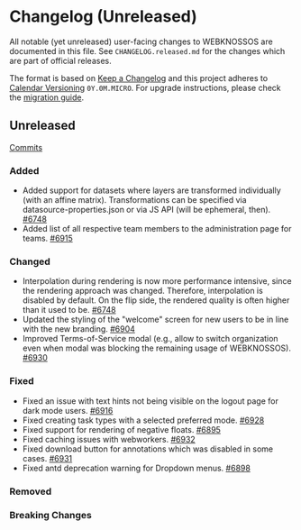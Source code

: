 # Changelog (Unreleased)

All notable (yet unreleased) user-facing changes to WEBKNOSSOS are documented in this file.
See `CHANGELOG.released.md` for the changes which are part of official releases.

The format is based on [Keep a Changelog](http://keepachangelog.com/en/1.0.0/)
and this project adheres to [Calendar Versioning](http://calver.org/) `0Y.0M.MICRO`.
For upgrade instructions, please check the [migration guide](MIGRATIONS.released.md).

## Unreleased
[Commits](https://github.com/scalableminds/webknossos/compare/23.03.1...HEAD)

### Added
- Added support for datasets where layers are transformed individually (with an affine matrix). Transformations can be specified via datasource-properties.json or via JS API (will be ephemeral, then). [#6748](https://github.com/scalableminds/webknossos/pull/6748)
- Added list of all respective team members to the administration page for teams. [#6915](https://github.com/scalableminds/webknossos/pull/6915)

### Changed
- Interpolation during rendering is now more performance intensive, since the rendering approach was changed. Therefore, interpolation is disabled by default. On the flip side, the rendered quality is often higher than it used to be. [#6748](https://github.com/scalableminds/webknossos/pull/6748)
- Updated the styling of the "welcome" screen for new users to be in line with the new branding. [#6904](https://github.com/scalableminds/webknossos/pull/6904)
- Improved Terms-of-Service modal (e.g., allow to switch organization even when modal was blocking the remaining usage of WEBKNOSSOS). [#6930](https://github.com/scalableminds/webknossos/pull/6930)

### Fixed
- Fixed an issue with text hints not being visible on the logout page for dark mode users. [#6916](https://github.com/scalableminds/webknossos/pull/6916)
- Fixed creating task types with a selected preferred mode. [#6928](https://github.com/scalableminds/webknossos/pull/6928)
- Fixed support for rendering of negative floats. [#6895](https://github.com/scalableminds/webknossos/pull/6895)
- Fixed caching issues with webworkers. [#6932](https://github.com/scalableminds/webknossos/pull/6932)
- Fixed download button for annotations which was disabled in some cases. [#6931](https://github.com/scalableminds/webknossos/pull/6931)
- Fixed antd deprecation warning for Dropdown menus. [#6898](https://github.com/scalableminds/webknossos/pull/6898)
### Removed

### Breaking Changes
